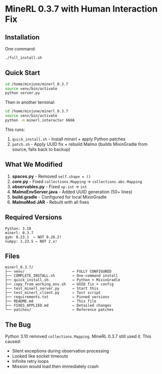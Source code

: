 # MineRL 0.3.7 with Human Interaction Fix

## Installation

One command:
```bash
./full_install.sh
```
## Quick Start

```bash
cd /home/minjune/minerl_0.3.7
source venv/bin/activate
python server.py
```

Then in another terminal:
```bash
cd /home/minjune/minerl_0.3.7
source venv/bin/activate
python -m minerl.interactor 6666
```

This runs:
1. `quick_install.sh` - Install minerl + apply Python patches
2. `patch.sh` - Apply UUID fix + rebuild Malmo (builds MixinGradle from source, falls back to backup)

## What We Modified

1. **spaces.py** - Removed `self.shape = ()`
2. **core.py** - Fixed `collections.Mapping` → `collections.abc.Mapping`
3. **observables.py** - Fixed `np.int` → `int`
4. **MalmoEnvServer.java** - Added UUID generation (50+ lines)
5. **build.gradle** - Configured for local MixinGradle
6. **MalmoMod JAR** - Rebuilt with all fixes

## Required Versions

```
Python: 3.10
minerl: 0.3.7
gym: 0.23.1  ← NOT 0.26.2!
numpy: 1.23.5 ← NOT 2.x!
```

## Files

```
minerl_0.3.7/
├── venv/                      ← FULLY CONFIGURED
├── COMPLETE_INSTALL.sh        ← One-command install
├── quick_install.sh           ← Python + MixinGradle
├── copy_from_working_env.sh   ← UUID fix + config
├── test_minerl_server.py      ← Start this
├── test_minerl_client.py      ← Test script
├── requirements.txt           ← Pinned versions
├── README.md                  ← This file
├── FIXES_APPLIED.md           ← Detailed changes
└── patches/                   ← Reference patches
```

## The Bug

Python 3.10 removed `collections.Mapping`. MineRL 0.3.7 still used it. This caused:
- Silent exceptions during observation processing
- Looked like socket timeouts
- Infinite retry loops
- Mission would load then immediately crash

